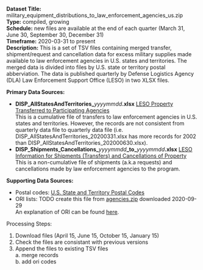 __Dataset Title:__ military_equipment_distributions_to_law_enforcement_agencies_us.zip   
 __Type:__ compiled, growing   
 __Schedule:__ new files are available at the end of each quarter \(March 31, June 30, September 30, December 31\)   
 __Timeframe:__ 2020-03-31 to present   
 __Description:__ This is a set of TSV files containing merged transfer, shipment/request and cancellation data for excess military supplies made available to law enforcement agencies in U.S. states and territories. The merged data is divided into files by U.S. state or territory postal abberviation. The data is published quarterly by Defense Logistics Agency (DLA) Law Enforcement Support Office (LESO) in two XLSX files.   

__Primary Data Sources:__   
 - __DISP\_AllStatesAndTerritories\___*yyyymmdd*__.xlsx__   [LESO Property Transferred to Participating Agencies](https://www.dla.mil/DispositionServices/Offers/Reutilization/LawEnforcement/PublicInformation/)   
This is a cumulative file of transfers to law enforcement agencies in U.S. states and territories. However, the records are not consistent from quarterly data file to quarterly data file (i.e. DISP_AllStatesAndTerritories_20200331.xlsx has more records for 2002 than DISP_AllStatesAndTerritories_202000630.xlsx).   
 - __DISP\_Shipments\_Cancellations\___*yyyymmdd*__\_to\___*yyyymmdd*__.xlsx__   [LESO Information for Shipments (Transfers) and Cancellations of Property](https://www.dla.mil/DispositionServices/Offers/Reutilization/LawEnforcement/PublicInformation/)   
This is a non-cumulative file of shipments (a.k.a requests) and cancellations made by law enforcement agencies to the program.   

__Supporting Data Sources:__   
 - Postal codes: [U.S. State and Territory Postal Codes](https://pe.usps.com/text/pub28/28apb.htm)   
 - ORI lists: TODO create this file from [agencies.zip](http://s3-us-gov-west-1.amazonaws.com/cg-d4b776d0-d898-4153-90c8-8336f86bdfec/agencies.zip) downloaded 2020-09-29   
 An explanation of ORI can be found [here](https://omnixx.dps.ms.gov/OMNIXX5/DOCUMENTS/NCIC.OP/ORI.htm).   

Processing Steps:   
 1. Download files (April 15, June 15, October 15, January 15)   
 2. Check the files are consistant with previous versions   
 3. Append the files to existing TSV files   
    a. merge records   
    b. add ori codes   
